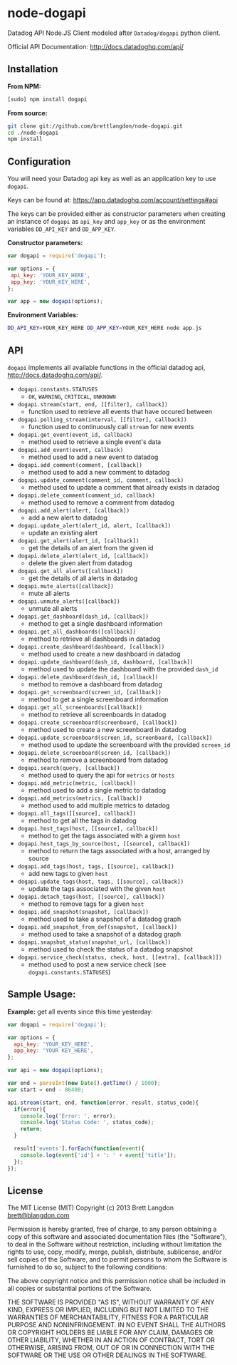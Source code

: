 node-dogapi
===========

Datadog API Node.JS Client modeled after `Datadog/dogapi` python client.

Official API Documentation: http://docs.datadoghq.com/api/

## Installation

**From NPM:**
```bash
[sudo] npm install dogapi
```

**From source:**
```bash
git clone git://github.com/brettlangdon/node-dogapi.git
cd ./node-dogapi
npm install
```

## Configuration

You will need your Datadog api key as well as an application key to use `dogapi`.

Keys can be found at: https://app.datadoghq.com/account/settings#api

The keys can be provided either as constructor parameters when creating an instance of `dogapi`
as `api_key` and `app_key` or as the environment variables `DD_API_KEY` and `DD_APP_KEY`.

**Constructor parameters:**
```javascript
var dogapi = require('dogapi');

var options = {
 api_key: 'YOUR_KEY_HERE',
 app_key: 'YOUR_KEY_HERE',
};

var app = new dogapi(options);
```

**Environment Variables:**
```bash
DD_API_KEY=YOUR_KEY_HERE DD_APP_KEY=YOUR_KEY_HERE node app.js
```

## API

`dogapi` implements all available functions in the official datadog api, http://docs.datadoghq.com/api/.

* `dogapi.constants.STATUSES`
  * `OK`, `WARNING`, `CRITICAL`, `UNKNOWN`
* `dogapi.stream(start, end, [[filter], callback])`
  * function used to retrieve all events that have occured between
* `dogapi.polling_stream(interval, [[filter], callback])`
  * function used to continuously call `stream` for new events
* `dogapi.get_event(event_id, callback)`
  * method used to retrieve a single event's data
* `dogapi.add_event(event, callback)`
  * method used to add a new event to datadog
* `dogapi.add_comment(comment, [callback])`
  * method used to add a new comment to datadog
* `dogapi.update_comment(comment_id, comment, callback)`
  * method used to update a comment that already exists in datadog
* `dogapi.delete_comment(comment_id, callback)`
  * method used to remove a comment from datadog
* `dogapi.add_alert(alert, [callback])`
  * add a new alert to datadog
* `dogapi.update_alert(alert_id, alert, [callback])`
  * update an existing alert
* `dogapi.get_alert(alert_id, [callback])`
  * get the details of an alert from the given id
* `dogapi.delete_alert(alert_id, [callback])`
  * delete the given alert from datadog
* `dogapi.get_all_alerts([callback])`
  * get the details of all alerts in datadog
* `dogapi.mute_alerts([callback])`
  * mute all alerts
* `dogapi.unmute_alerts([callback])`
  * unmute all alerts
* `dogapi.get_dashboard(dash_id, [callback])`
  * method to get a single dashboard information
* `dogapi.get_all_dashboards([callback])`
  * method to retrieve all dashboards in datadog
* `dogapi.create_dashboard(dashboard, [callback])`
  * method used to create a new dashboard in datadog
* `dogapi.update_dashboard(dash_id, dashboard, [callback])`
  * method used to update the dashboard with the provided `dash_id`
* `dogapi.delete_dashboard(dash_id, [callback])`
  * method to remove a dashboard from datadog
* `dogapi.get_screenboard(screen_id, [callback])`
  * method to get a single screenboard information
* `dogapi.get_all_screenboards([callback])`
  * method to retrieve all screenboards in datadog
* `dogapi.create_screenboard(screenboard, [callback])`
  * method used to create a new screenboard in datadog
* `dogapi.update_screenboard(screen_id, screenboard, [callback])`
  * method used to update the screenboard with the provided `screen_id`
* `dogapi.delete_screenboard(screen_id, [callback])`
  * method to remove a screenboard from datadog
* `dogapi.search(query, [callback])`
  * method used to query the api for `metrics` or `hosts`
* `dogapi.add_metric(metric, [callback])`
  * method used to add a single metric to datadog
* `dogapi.add_metrics(metrics, [callback])`
  * method used to add multiple metrics to datadog
* `dogapi.all_tags([[source], callback])`
  * method to get all the tags in datadog
* `dogapi.host_tags(host, [[source], callback])`
  * method to get the tags associated with a given `host`
* `dogapi.host_tags_by_source(host, [[source], callback])`
  * method to return the tags associated with a host, arranged by source
* `dogapi.add_tags(host, tags, [[source], callback])`
  * add new tags to given `host`
* `dogapi.update_tags(host, tags, [[source], callback])`
  * update the tags associated with the given `host`
* `dogapi.detach_tags(host, [[source], callback])`
  * method to remove tags for a given `host`
* `dogapi.add_snapshot(snapshot, [callback])`
  * method used to take a snapshot of a datadog graph
* `dogapi.add_snapshot_from_def(snapshot, [callback])`
  * method used to take a snapshot of a datadog graph
* `dogapi.snapshot_status(snapshot_url, [callback])`
  * method used to check the status of a datadog snapshot
* `dogapi.service_check(status, check, host, [[extra], [callback]])`
  * method used to post a new service check (see `dogapi.constants.STATUSES`)

## Sample Usage:

**Example:** get all events since this time yesterday:
```javascript
var dogapi = require('dogapi');

var options = {
  api_key: 'YOUR_KEY_HERE',
  app_key: 'YOUR KEY_HERE',
};

var api = new dogapi(options);

var end = parseInt(new Date().getTime() / 1000);
var start = end - 86400;

api.stream(start, end, function(error, result, status_code){
  if(error){
    console.log('Error: ', error);
    console.log('Status Code: ', status_code);
    return;
  }

  result['events'].forEach(function(event){
    console.log(event['id'] + ': ' + event['title']);
  });
});
```


## License

The MIT License (MIT)
Copyright (c) 2013 Brett Langdon <brett@blangdon.com>

Permission is hereby granted, free of charge, to any person obtaining a copy of this software and associated documentation files (the "Software"), to deal in the Software without restriction, including without limitation the rights to use, copy, modify, merge, publish, distribute, sublicense, and/or sell copies of the Software, and to permit persons to whom the Software is furnished to do so, subject to the following conditions:

The above copyright notice and this permission notice shall be included in all copies or substantial portions of the Software.

THE SOFTWARE IS PROVIDED "AS IS", WITHOUT WARRANTY OF ANY KIND, EXPRESS OR IMPLIED, INCLUDING BUT NOT LIMITED TO THE WARRANTIES OF MERCHANTABILITY, FITNESS FOR A PARTICULAR PURPOSE AND NONINFRINGEMENT. IN NO EVENT SHALL THE AUTHORS OR COPYRIGHT HOLDERS BE LIABLE FOR ANY CLAIM, DAMAGES OR OTHER LIABILITY, WHETHER IN AN ACTION OF CONTRACT, TORT OR OTHERWISE, ARISING FROM, OUT OF OR IN CONNECTION WITH THE SOFTWARE OR THE USE OR OTHER DEALINGS IN THE SOFTWARE.
